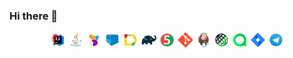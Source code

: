 ### Hi there 👋

<p align="center">
<img width="5%" title="IntelliJ IDEA" src="img/Intelij_IDEA.svg">
<img width="5%" title="Java" src="img/Java.svg">
<img width="5%" title="Selenide" src="img/Selenide.svg">
<img width="5%" title="Selenoid" src="img/Selenoid.svg">
<img width="5%" title="Allure Report" src="img/Allure_Report.svg">
<img width="5%" title="Gradle" src="img/Gradle.svg">
<img width="5%" title="JUnit5" src="img/JUnit5.svg">
<img width="5%" title="Github" src="img/Git.svg">
<img width="5%" title="Jenkins" src="img/Jenkins.svg">  
<img width="5%" title="REST-Assured" src="img/Rest-Assured.svg">
<img width="5%" title="Allure TestOps" src="img/Allure_EE.svg">
<img width="5%" title="Jira" src="img/Jira.svg">
<img width="5%" title="Telegram" src="img/Telegram.svg">
</p>
